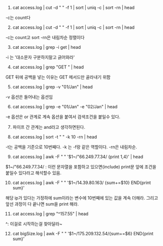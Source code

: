 1. cat access.log | cut -d " " -f 1 | sort | uniq -c | sort -rn | head

-c는 count다

2. cat access.log | cut -d " " -f 1 | sort | uniq -c | sort -rn | head

-c는 count고 sort -rn은 내림차순 정렬이다

3. cat access.log | grep -i get | head

-i 는 '대소문자 구분하지말고 긁어와라'

4. cat access.log | grep "GET " | head

GET 뒤에 공백을 넣는 이유는 GET 메서드만 골라내기 위함

5. cat access.log | grep -v "01/Jan" | head

-v 옵션은 들어내는 옵션임

6. cat access.log | grep -e "01/Jan" -e "02/Jan" | head

-e 옵션은 or 관계로 계속 옵션을 붙여서 검색조건을 붙일수 있다.

7. 파이프 간 관계는 and라고 생각하면된다.

8. cat access.log | sort -t " " -k 10 -rn | head

-t는 공백을 기준으로 10번째다.
-k 는 -f랑 같은 역할이다.
-rn은 내림차순.

9. cat access.log | awk -F " " '$1~/"66.249.77.34/ {print $1,$4}' | head

$1~/"66.249.77.34/  : 이런 문자열을 포함하고 있으면(include)
print문 앞에 조건을 붙일수 있다라고 해석할수 있음.

10. cat access.log | awk -F " " '$1~/14.39.80.163/ {sum+=$10} END{print sum}'

해당 ip가 있다는 가정하에 sum이라는 변수에 10번째에 있는 값을 계속 더해라. 그리고 앞선 과정이 다 끝나면 sum을 print 해라.

11. cat access.log | grep "^157.55" | head

^: 이걸로 시작하는걸 찾아달라~

12. cat bigSize.log | awk -F " " '$1~/175.209.132.54/{sum+=$6} END{print sum}'